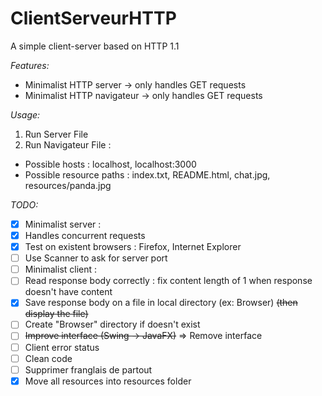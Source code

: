 # ClientServeurHTTP
A simple client-server based on HTTP 1.1

*Features:*
* Minimalist HTTP server -> only handles GET requests
* Minimalist HTTP navigateur -> only handles GET requests

*Usage:*

1. Run Server File
2. Run Navigateur File :
 * Possible hosts : localhost, localhost:3000
 * Possible resource paths : index.txt, README.html, chat.jpg, resources/panda.jpg

*TODO:*
- [x] Minimalist server :
 - [x] Handles concurrent requests
 - [x] Test on existent browsers : Firefox, Internet Explorer
 - [ ] Use Scanner to ask for server port
- [ ] Minimalist client :
 - [ ] Read response body correctly : fix content length of 1 when response doesn't have content
 - [x] Save response body on a file in local directory (ex: Browser) ~~(then display the file)~~
 - [ ] Create "Browser" directory if doesn't exist
 - [ ] ~~Improve interface (Swing -> JavaFX)~~ => Remove interface
 - [ ] Client error status
 - [ ] Clean code
- [ ] Supprimer franglais de partout
- [x] Move all resources into resources folder
